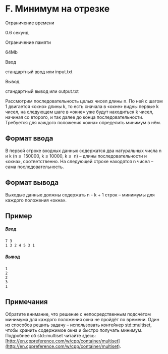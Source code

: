 F. Минимум на отрезке
=====================

Ограничение времени

0.6 секунд

Ограничение памяти

64Mb

Ввод

стандартный ввод или input.txt

Вывод

стандартный вывод или output.txt

Рассмотрим последовательность целых чисел длины n. По ней с шагом 1 двигается «окно» длины k, то есть сначала в «окне» видны первые k чисел, на следующем шаге в «окне» уже будут находиться k чисел, начиная со второго, и так далее до конца последовательности. Требуется для каждого положения «окна» определить минимум в нём.

Формат ввода
------------

В первой строке входных данных содержатся два натуральных числа n и k (n ≤  150000, k ≤ 10000, k ≤  n) – длины последовательности и «окна», соответственно. На следующей строке находятся n чисел – сама последовательность.

Формат вывода
-------------

Выходые данные должны содержать n - k + 1 строк – минимумы для каждого положения «окна».

Пример
------

##### Ввод

```
7 3
1 3 2 4 5 3 1
```

##### Вывод

```
1
2
2
3
1
```

Примечания
----------

Обратите внимание, что решение с непосредственным подсчётом минимума для каждого положения окна не пройдёт по времени. Один из способов решить задачу – использовать контейнер std::multiset, чтобы хранить содержимое окна и быстро получать минимум. Подробнее об std::multiset читайте здесь: [http://en.cppreference.com/w/cpp/container/multiset](http://en.cppreference.com/w/cpp/container/multiset).
